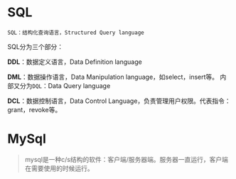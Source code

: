 # SQL
    SQL：结构化查询语言，Structured Query language
SQL分为三个部分：

**DDL**：数据定义语言，Data Definition language

**DML**：数据操作语言，Data Manipulation language，如select，insert等。
   内部又分为`DQL`：Data Query language
   
**DCL**：数据控制语言，Data Control Language，负责管理用户权限。代表指令：grant，revoke等。

# MySql

> mysql是一种c/s结构的软件：客户端/服务器端。服务器一直运行，客户端在需要使用的时候运行。